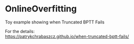 # OnlineOverfitting
Toy example showing when Truncated BPTT Fails

For the details:  
https://patrykchrabaszcz.github.io/when-truncated-bptt-fails/
